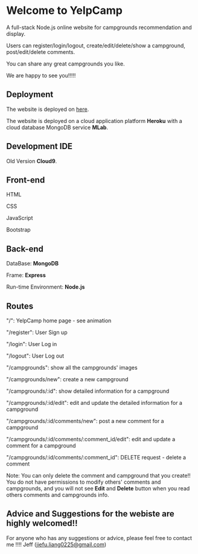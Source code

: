 
# Welcome to YelpCamp
A full-stack Node.js online website for campgrounds recommendation and display. 

Users can register/login/logout, create/edit/delete/show a campground, post/edit/delete comments.

You can share any great campgrounds you like. 

We are happy to see you!!!!!

## Deployment
The website is deployed on [here](https://boiling-lowlands-77762.herokuapp.com).

The website is deployed on a cloud application platform **Heroku** with a cloud database MongoDB service **MLab**.

## Development IDE
Old Version **Cloud9**. 

## Front-end
HTML

CSS

JavaScript

Bootstrap

## Back-end
DataBase: **MongoDB**

Frame: **Express**

Run-time Environment: **Node.js**

## Routes
"/": YelpCamp home page - see animation

"/register": User Sign up

"/login": User Log in

"/logout": User Log out

"/campgrounds": show all the campgrounds' images

"/campgrounds/new": create a new campground

"/campgrounds/:id": show detailed information for a campground

"/campgrounds/:id/edit": edit and update the detailed information for a campground

"/campgrounds/:id/comments/new": post a new comment for a campground

"/campgrounds/:id/comments/:comment_id/edit": edit and update a comment for a campground

"/campgrounds/:id/comments/:comment_id": DELETE request - delete a comment

Note: You can only delete the comment and campground that you create!! You do not have permissions to modify others' comments and campgrounds, and you will not see **Edit** and **Delete** button when you read others comments and campgrounds info.

## Advice and Suggestions for the webiste are highly welcomed!!
For anyone who has any suggestions or advice, please feel free to contact me !!!! Jeff (jiefu.liang0225@gmail.com)

